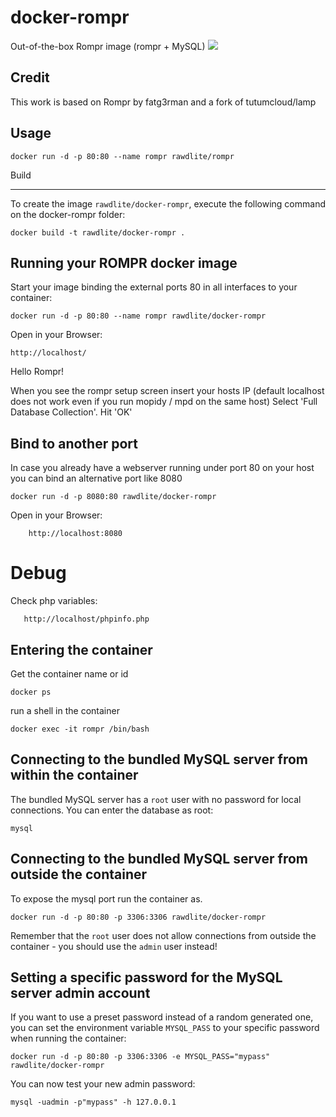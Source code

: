 docker-rompr
=================

Out-of-the-box Rompr image (rompr + MySQL)
[![](https://images.microbadger.com/badges/image/rawdlite/rompr.svg)](https://microbadger.com/images/rawdlite/rompr "Get your own image badge on microbadger.com")

Credit
------

This work is based on Rompr by fatg3rman and a fork of tutumcloud/lamp

Usage
-----

	docker run -d -p 80:80 --name rompr rawdlite/rompr


Build
_____

To create the image `rawdlite/docker-rompr`, execute the following command on the docker-rompr folder:

	docker build -t rawdlite/docker-rompr .


Running your ROMPR docker image
------------------------------

Start your image binding the external ports 80 in all interfaces to your container:

	docker run -d -p 80:80 --name rompr rawdlite/docker-rompr

Open in your Browser:

	http://localhost/

Hello Rompr!

When you see the rompr setup screen insert your hosts IP (default localhost does not work even if you run mopidy / mpd on the same host)
Select 'Full Database Collection'.
Hit 'OK'

Bind to another port
--------------------

In case you already have a webserver running under port 80 on your host you can bind an alternative port like 8080

	docker run -d -p 8080:80 rawdlite/docker-rompr

Open in your Browser:

        http://localhost:8080

Debug
=====

Check php variables:

       http://localhost/phpinfo.php

Entering the container
----------------------

Get the container name or id

	docker ps

run a shell in the container

	docker exec -it rompr /bin/bash


Connecting to the bundled MySQL server from within the container
----------------------------------------------------------------

The bundled MySQL server has a `root` user with no password for local connections.
You can enter the database as root:

	mysql

Connecting to the bundled MySQL server from outside the container
-----------------------------------------------------------------

To expose the mysql port run the container as.

	docker run -d -p 80:80 -p 3306:3306 rawdlite/docker-rompr

Remember that the `root` user does not allow connections from outside the container -
you should use the `admin` user instead!


Setting a specific password for the MySQL server admin account
--------------------------------------------------------------

If you want to use a preset password instead of a random generated one, you can
set the environment variable `MYSQL_PASS` to your specific password when running the container:

	docker run -d -p 80:80 -p 3306:3306 -e MYSQL_PASS="mypass" rawdlite/docker-rompr

You can now test your new admin password:

	mysql -uadmin -p"mypass" -h 127.0.0.1


